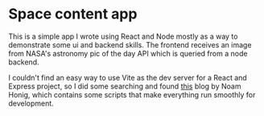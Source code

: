 # Space content app

This is a simple app I wrote using React and Node mostly as a way to demonstrate some ui and backend skills. The frontend receives an image from NASA's astronomy pic of the day API which is queried from a node backend. 

I couldn't find an easy way to use Vite as the dev server for a React and Express project, so I did some searching and found [this](https://noam.hashnode.dev/using-vite-to-serve-and-hot-reload-react-app-express-api-together) blog by Noam Honig, which contains some scripts that make everything run smoothly for development.
